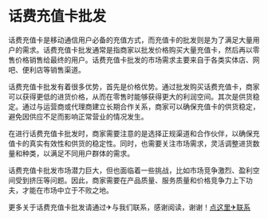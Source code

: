 # 话费充值卡批发

话费充值卡是移动通信用户必备的充值方式，而充值卡的批发则是为了满足大量用户的需求。话费充值卡批发通常是指商家以批发价格购买大量充值卡，然后再以零售价格销售给最终的用户。话费充值卡批发的市场需求主要来自于各类实体店、网吧、便利店等销售渠道。

话费充值卡批发有着很多优势，首先是价格优势。通过批发购买话费充值卡，商家可以获得更低的进货价格，从而在零售时能够获得更大的利润空间。其次是供货稳定。通过与运营商或代理商建立长期合作关系，商家可以确保充值卡的供货稳定，避免因供应不足而影响正常营业的情况发生。

在进行话费充值卡批发时，商家需要注意的是选择正规渠道和合作伙伴，以确保充值卡的真实有效性和供货的稳定性。同时，也需要关注市场需求，灵活调整进货数量和种类，以满足不同用户群体的需求。

话费充值卡批发市场潜力巨大，但也面临着一些挑战，比如市场竞争激烈、盈利空间受到挤压等问题。因此，商家需要在产品质量、服务质量和价格竞争力上下功夫，才能在市场中立于不败之地。

更多关于话费充值卡批发请通过✈与我们联系，感谢阅读，谢谢！[点这里✈联系](https://ads.k02.cc)